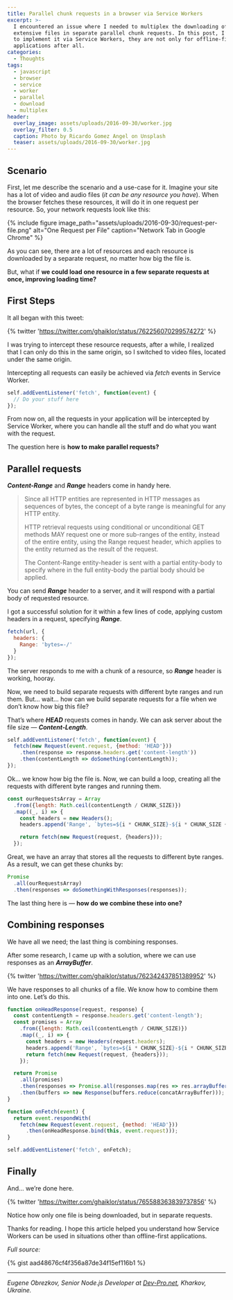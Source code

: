 ```yaml
---
title: Parallel chunk requests in a browser via Service Workers
excerpt: >-
  I encountered an issue where I needed to multiplex the downloading of
  extensive files in separate parallel chunk requests. In this post, I’m trying
  to implement it via Service Workers, they are not only for offline-first
  applications after all.
categories:
  - Thoughts
tags:
  - javascript
  - browser
  - service
  - worker
  - parallel
  - download
  - multiplex
header:
  overlay_image: assets/uploads/2016-09-30/worker.jpg
  overlay_filter: 0.5
  caption: Photo by Ricardo Gomez Angel on Unsplash
  teaser: assets/uploads/2016-09-30/worker.jpg
---
```


## Scenario

First, let me describe the scenario and a use-case for it.
Imagine your site has a lot of video and audio files (_it can be any resource you have_).
When the browser fetches these resources, it will do it in one request per resource.
So, your network requests look like this:

{% include figure image_path="assets/uploads/2016-09-30/request-per-file.png" alt="One Request per File" caption="Network Tab in Google Chrome" %}

As you can see, there are a lot of resources and each resource is downloaded by a separate request, no matter how big the file is.

But, what if **we could load one resource in a few separate requests at once, improving loading time?**

## First Steps

It all began with this tweet:

{% twitter 'https://twitter.com/ghaiklor/status/762256070299574272' %}

I was trying to intercept these resource requests, after a while, I realized that I can only do this in the same origin, so I switched to video files, located under the same origin.

Intercepting all requests can easily be achieved via _fetch_ events in Service Worker.

```javascript
self.addEventListener('fetch', function(event) {
  // Do your stuff here
});
```

From now on, all the requests in your application will be intercepted by Service Worker, where you can handle all the stuff and do what you want with the request.

The question here is **how to make parallel requests?**

## Parallel requests

**_Content-Range_** and **_Range_** headers come in handy here.

> Since all HTTP entities are represented in HTTP messages as sequences of bytes, the concept of a byte range is meaningful for any HTTP entity.
>
> HTTP retrieval requests using conditional or unconditional GET methods MAY request one or more sub-ranges of the entity, instead of the entire entity, using the Range request header, which applies to the entity returned as the result of the request.
>
> The Content-Range entity-header is sent with a partial entity-body to specify where in the full entity-body the partial body should be applied.

You can send **_Range_** header to a server, and it will respond with a partial body of requested resource.

I got a successful solution for it within a few lines of code, applying custom headers in a request, specifying **_Range_**.

```javascript
fetch(url, {
  headers: {
    Range: 'bytes=-/'
  }
});
```

The server responds to me with a chunk of a resource, so **_Range_** header is working, hooray.

Now, we need to build separate requests with different byte ranges and run them.
But… wait… how can we build separate requests for a file when we don’t know how big this file?

That’s where **_HEAD_** requests comes in handy.
We can ask server about the file size — **_Content-Length_**.

```javascript
self.addEventListener('fetch', function(event) {
  fetch(new Request(event.request, {method: 'HEAD'}))
    .then(response => response.headers.get('content-length'))
    .then(contentLength => doSomething(contentLength));
});
```

Ok… we know how big the file is.
Now, we can build a loop, creating all the requests with different byte ranges and running them.

```javascript
const ourRequestsArray = Array
  .from({length: Math.ceil(contentLength / CHUNK_SIZE)})
  .map((_, i) => {
    const headers = new Headers();
    headers.append('Range', `bytes=${i * CHUNK_SIZE}-${i * CHUNK_SIZE + CHUNK_SIZE - 1}/${contentLength}`);

    return fetch(new Request(request, {headers}));
  });
```

Great, we have an array that stores all the requests to different byte ranges.
As a result, we can get these chunks by:

```javascript
Promise
  .all(ourRequestsArray)
  .then(responses => doSomethingWithResponses(responses));
```

The last thing here is — **how do we combine these into one?**

## Combining responses

We have all we need; the last thing is combining responses.

After some research, I came up with a solution, where we can use responses as an **_ArrayBuffer_**.

{% twitter 'https://twitter.com/ghaiklor/status/762342437851389952' %}

We have responses to all chunks of a file.
We know how to combine them into one.
Let’s do this.

```javascript
function onHeadResponse(request, response) {
  const contentLength = response.headers.get('content-length');
  const promises = Array
    .from({length: Math.ceil(contentLength / CHUNK_SIZE)})
    .map((_, i) => {
      const headers = new Headers(request.headers);
      headers.append('Range', `bytes=${i * CHUNK_SIZE}-${i * CHUNK_SIZE + CHUNK_SIZE - 1}/${contentLength}`);
      return fetch(new Request(request, {headers}));
    });

  return Promise
    .all(promises)
    .then(responses => Promise.all(responses.map(res => res.arrayBuffer())))
    .then(buffers => new Response(buffers.reduce(concatArrayBuffer)));
}

function onFetch(event) {
  return event.respondWith(
    fetch(new Request(event.request, {method: 'HEAD'}))
      .then(onHeadResponse.bind(this, event.request)));
}

self.addEventListener('fetch', onFetch);
```

## Finally

And… we’re done here.

{% twitter 'https://twitter.com/ghaiklor/status/765588363839737856' %}

Notice how only one file is being downloaded, but in separate requests.

Thanks for reading.
I hope this article helped you understand how Service Workers can be used in situations other than offline-first applications.

_Full source:_

{% gist aad48676cf4f356a87de34f15ef116b1 %}

---

*Eugene Obrezkov, Senior Node.js Developer at [Dev-Pro.net](https://www.dev-pro.net), Kharkov, Ukraine.*
